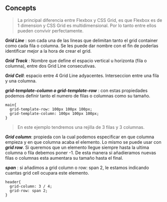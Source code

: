 ## Concepts

> La principal diferencia entre Flexbox y CSS Grid, es que Flexbox es de 1 dimension y CSS Grid es multidimensional. Por lo tanto entre ellos pueden convivir perfectamente.

**_Grid Line_** : son cada una de las lineas que delimitan tanto el grid container como cada fila o columna. Se les puede dar nombre con el fin de poderlas identificar mejor a la hora de crear el grid.

**_Grid Track_** : Nombre que define el espacio vertical u horizonta (fila o columna), entre dos Grid Line consecutivas.

**_Grid Cell_**: espacio entre 4 Grid Line adyacentes. Interseccion entre una fila y una columna.

**_grid-template-column o grid-template-row_** : con estas propiedades podemos definir tanto el numero de filas o columnas como su tamaño.

```
main{
  grid-template-row: 100px 100px 100px;
  grid-template-column: 100px 100px 100px;
}
```

> En este ejemplo tendremos una rejilla de 3 filas y 3 columnas.

**_Grid column_**: propieda con la cual podemos especificar en que columna empieza y en que columna acaba el elemento. Lo mismo se puede usar con **_grid row_**. Si queremos que un elemento llegue siempre hasta la ultima columna o fila debemos poner -1. De esta manera si añadieramos nuevas filas o columnas esta aumentara su tamaño hasta el final.

**_span_** : si añadimos a grid column o row: span 2, le estamos indicando cuantas grid cell ocupara este elemento.

```
header{
  grid-column: 3 / 4;
  grid-row: span 2;
}
```

